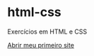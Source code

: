 # html-css
 Exercícios em HTML e CSS

 <a href="https://richard7dias.github.io/html-css/Desafios/010/android.html#">Abrir meu primeiro site</a>
